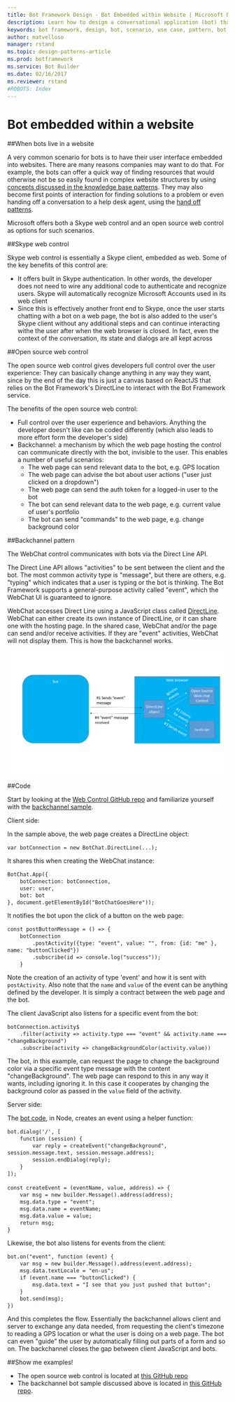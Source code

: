 ```yaml
---
title: Bot Framework Design - Bot Embedded within Website | Microsoft Docs
description: Learn how to design a conversational application (bot) that is embedded within a website.
keywords: bot framework, design, bot, scenario, use case, pattern, bot in website
author: matvelloso
manager: rstand
ms.topic: design-patterns-article
ms.prod: botframework
ms.service: Bot Builder
ms.date: 02/16/2017
ms.reviewer: rstand
#ROBOTS: Index
---
```

# Bot embedded within a website 

##When bots live in a website 

A very common scenario for bots is to have their user interface embedded into websites. There are many reasons companies may want to do that. For example, the bots can offer a quick way of finding resources that would otherwise not be so easily found in complex website structures by using [concepts discussed in the knowledge base patterns](bot-framework-design-patterns-knowledge-base.md). They may also become first points of interaction for finding solutions to a problem or even handing off a conversation to a help desk agent, using the [hand off patterns](bot-framework-design-patterns-human-handoff.md).

Microsoft offers both a Skype web control and an open source web control as options for such scenarios.

##Skype web control

Skype web control is essentially a Skype client, embedded as web. Some of the key benefits of this control are:

- It offers built in Skype authentication. In other words, the developer does not need to wire any additional code to authenticate and recognize users. Skype will automatically recognize Microsoft Accounts used in its web client
- Since this is effectively another front end to Skype, once the user starts chatting with a bot on a web page, the bot is also added to the user's Skype client without any additional steps and can continue interacting withe the user after when the web browser is closed. In fact, even the context of the conversation, its state and dialogs are all kept across

##Open source web control

The open source web control gives developers full control over the user experience: They can basically change anything in any way they want, since by the end of the day this is just a canvas based on ReactJS that relies on the Bot Framework's DirectLine to interact with the Bot Framework service.

The benefits of the open source web control:

- Full control over the user experience and behaviors. Anything the developer doesn't like can be coded differently (which also leads to more effort form the developer's side)
- Backchannel: a mechanism by which the web page hosting the control can communicate directly with the bot, invisible to the user. This enables a number of useful scenarios:
    - The web page can send relevant data to the bot, e.g. GPS location
	- The web page can advise the bot about user actions ("user just clicked on a dropdown")
	- The web page can send the auth token for a logged-in user to the bot
	- The bot can send relevant data to the web page, e.g. current value of user's portfolio
	- The bot can send "commands" to the web page, e.g. change background color

##Backchannel pattern

The WebChat control communicates with bots via the Direct Line API.

The Direct Line API allows "activities" to be sent between the client and the bot. The most common activity type is "message", but there are others, e.g. "typing" which indicates that a user is typing or the bot is thinking. The Bot Framework supports a general-purpose activity called "event", which the WebChat UI is guaranteed to ignore.

WebChat accesses Direct Line using a JavaScript class called [DirectLine](https://github.com/microsoft/botframework-directlinejs). WebChat can either create its own instance of DirectLine, or it can share one with the hosting page. In the shared case, WebChat and/or the page can send and/or receive activities. If they are "event" activities, WebChat will not display them. This is how the backchannel works.

![Backchannel](media/designing-bots/patterns/back-channel.png)

##Code

Start by looking at the [Web Control GitHub repo](https://github.com/Microsoft/BotFramework-WebChat) and familiarize yourself with the [backchannel sample](https://github.com/Microsoft/BotFramework-WebChat/blob/master/samples/backchannel/index.html).

Client side:

In the sample above, the web page creates a DirectLine object:

	var botConnection = new BotChat.DirectLine(...);

It shares this when creating the WebChat instance:

	BotChat.App({
		botConnection: botConnection,
		user: user,
		bot: bot
	}, document.getElementById("BotChatGoesHere"));

It notifies the bot upon the click of a button on the web page:

	const postButtonMessage = () => {
		botConnection
			.postActivity({type: "event", value: "", from: {id: "me" }, name: "buttonClicked"})
            .subscribe(id => console.log("success"));
        }

Note the creation of an activity of type 'event' and how it is sent with `postActivity`. Also note that the `name` and `value` of the event can be anything defined by the developer. It is simply a contract between the web page and the bot.

The client JavaScript also listens for a specific event from the bot:

	botConnection.activity$
		.filter(activity => activity.type === "event" && activity.name === "changeBackground")
		.subscribe(activity => changeBackgroundColor(activity.value))

The bot, in this example, can request the page to change the background color via a specific event type message with the content "changeBackground". The web page can respond to this in any way it wants, including ignoring it. In this case it cooperates by changing the background color as passed in the `value` field of the activity.

Server side:

The [bot code](https://github.com/ryanvolum/backChannelBot), in Node, creates an event using a helper function:

	bot.dialog('/', [
    	function (session) {
        	var reply = createEvent("changeBackground", session.message.text, session.message.address);
        	session.endDialog(reply);
    	}
	]);

	const createEvent = (eventName, value, address) => {
		var msg = new builder.Message().address(address);
		msg.data.type = "event";
		msg.data.name = eventName;
		msg.data.value = value;
		return msg;
	}

Likewise, the bot also listens for events from the client:

	bot.on("event", function (event) {
	    var msg = new builder.Message().address(event.address);
	    msg.data.textLocale = "en-us";
	    if (event.name === "buttonClicked") {
	        msg.data.text = "I see that you just pushed that button";
	    }
	    bot.send(msg);
	})

And this completes the flow. Essentially the backchannel allows client and server to exchange any data needed, from requesting the client's timezone to reading a GPS location or what the user is doing on a web page. The bot can even "guide" the user by automatically filling out parts of a form and so on. The backchannel closes the gap between client JavaScript and bots.

##Show me examples!

- The open source web control is located at [this GitHub repo](https://github.com/Microsoft/BotFramework-WebChat) 
- The backchannel bot sample discussed above is located in [this GitHub repo](https://github.com/ryanvolum/backChannelBot).
 